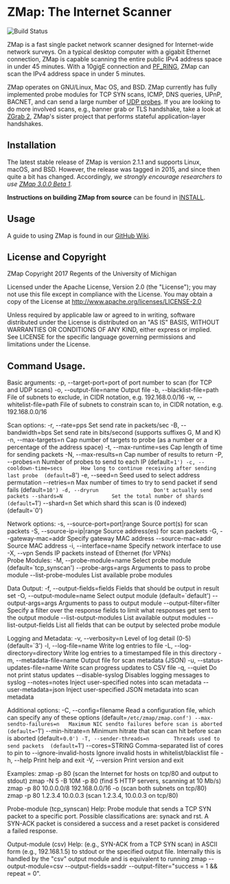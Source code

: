 ZMap: The Internet Scanner
==========================

![Build Status](https://github.com/zmap/zmap/actions/workflows/cmake.yml/badge.svg)

ZMap is a fast single packet network scanner designed for Internet-wide network
surveys. On a typical desktop computer with a gigabit Ethernet connection, ZMap
is capable scanning the entire public IPv4 address space in under 45 minutes. With
a 10gigE connection and [PF_RING](http://www.ntop.org/products/packet-capture/pf_ring/),
ZMap can scan the IPv4 address space in under 5 minutes.

ZMap operates on GNU/Linux, Mac OS, and BSD. ZMap currently has fully implemented
probe modules for TCP SYN scans, ICMP, DNS queries, UPnP, BACNET, and can send a
large number of [UDP probes](https://github.com/zmap/zmap/blob/master/examples/udp-probes/README).
If you are looking to do more involved scans, e.g.,
banner grab or TLS handshake, take a look at [ZGrab 2](https://github.com/zmap/zgrab2),
ZMap's sister project that performs stateful application-layer handshakes.

Installation
------------

The latest stable release of ZMap is version 2.1.1 and supports Linux, macOS, and
BSD. However, the release was tagged in 2015, and since then quite a bit has changed. Accordingly,
_we strongly encourage researchers to use [ZMap 3.0.0 Beta 1](https://github.com/zmap/zmap/releases/tag/v3.0.0-beta1)._

**Instructions on building ZMap from source** can be found in [INSTALL](INSTALL.md).

Usage
-----

A guide to using ZMap is found in our [GitHub Wiki](https://github.com/zmap/zmap/wiki).

License and Copyright
---------------------

ZMap Copyright 2017 Regents of the University of Michigan

Licensed under the Apache License, Version 2.0 (the "License"); you may not use
this file except in compliance with the License. You may obtain a copy of the
License at http://www.apache.org/licenses/LICENSE-2.0

Unless required by applicable law or agreed to in writing, software distributed
under the License is distributed on an "AS IS" BASIS, WITHOUT WARRANTIES OR
CONDITIONS OF ANY KIND, either express or implied. See LICENSE for the specific
language governing permissions and limitations under the License.




Command Usage.
--------------

Basic arguments:
  -p, --target-port=port    of    port number to scan (for TCP and UDP scans)
  -o, --output-file=name        Output file
  -b, --blacklist-file=path     File of subnets to exclude, in CIDR notation,
                                  e.g. 192.168.0.0/16
  -w, --whitelist-file=path     File of subnets to constrain scan to, in CIDR
                                  notation, e.g. 192.168.0.0/16

Scan options:
  -r, --rate=pps                Set send rate in packets/sec
  -B, --bandwidth=bps           Set send rate in bits/second (supports suffixes
                                  G, M and K)
  -n, --max-targets=n           Cap number of targets to probe (as a number or
                                  a percentage of the address space)
  -t, --max-runtime=ses         Cap length of time for sending packets
  -N, --max-results=n           Cap number of results to return
  -P, --probes=n                Number of probes to send to each IP
                                  (default=`1')
  -c, --cooldown-time=secs      How long to continue receiving after sending
                                  last probe  (default=`8')
  -e, --seed=n                  Seed used to select address permutation
      --retries=n               Max number of times to try to send packet if
                                  send fails  (default=`10')
  -d, --dryrun                  Don't actually send packets
      --shards=N                Set the total number of shards  (default=`1')
      --shard=n                 Set which shard this scan is (0 indexed)
                                  (default=`0')

Network options:
  -s, --source-port=port|range  Source port(s) for scan packets
  -S, --source-ip=ip|range      Source address(es) for scan packets
  -G, --gateway-mac=addr        Specify gateway MAC address
      --source-mac=addr         Source MAC address
  -i, --interface=name          Specify network interface to use                                                                               -X, --vpn                     Sends IP packets instead of Ethernet (for VPNs)                                                              
Probe Modules:
  -M, --probe-module=name       Select probe module  (default=`tcp_synscan')
      --probe-args=args         Arguments to pass to probe module
      --list-probe-modules      List available probe modules

Data Output:
  -f, --output-fields=fields    Fields that should be output in result set
  -O, --output-module=name      Select output module  (default=`default')
      --output-args=args        Arguments to pass to output module
      --output-filter=filter    Specify a filter over the response fields to
                                  limit what responses get sent to the output
                                  module                                                                                                           --list-output-modules     List available output modules
      --list-output-fields      List all fields that can be output by selected
                                  probe module

Logging and Metadata:
  -v, --verbosity=n             Level of log detail (0-5)  (default=`3')
  -l, --log-file=name           Write log entries to file
  -L, --log-directory=directory Write log entries to a timestamped file in this
                                  directory
  -m, --metadata-file=name      Output file for scan metadata (JSON)
  -u, --status-updates-file=name
                                Write scan progress updates to CSV file
  -q, --quiet                   Do not print status updates
      --disable-syslog          Disables logging messages to syslog
      --notes=notes             Inject user-specified notes into scan metadata
      --user-metadata=json      Inject user-specified JSON metadata into scan
                                  metadata

Additional options:
  -C, --config=filename         Read a configuration file, which can specify
                                  any of these options
                                  (default=`/etc/zmap/zmap.conf')
      --max-sendto-failures=n   Maximum NIC sendto failures before scan is
                                  aborted  (default=`-1')
      --min-hitrate=n           Minimum hitrate that scan can hit before scan
                                  is aborted  (default=`0.0')
  -T, --sender-threads=n        Threads used to send packets  (default=`1')
      --cores=STRING            Comma-separated list of cores to pin to
      --ignore-invalid-hosts    Ignore invalid hosts in whitelist/blacklist
                                  file
  -h, --help                    Print help and exit
  -V, --version                 Print version and exit

Examples:
    zmap -p 80 (scan the Internet for hosts on tcp/80 and output to stdout)
    zmap -N 5 -B 10M -p 80 (find 5 HTTP servers, scanning at 10 Mb/s)
    zmap -p 80 10.0.0.0/8 192.168.0.0/16 -o (scan both subnets on tcp/80)
    zmap -p 80 1.2.3.4 10.0.0.3 (scan 1.2.3.4, 10.0.0.3 on tcp/80)

Probe-module (tcp_synscan) Help:
Probe module that sends a TCP SYN packet to a specific port. Possible
classifications are: synack and rst. A SYN-ACK packet is considered a success
and a reset packet is considered a failed response.

Output-module (csv) Help:
 (e.g., SYN-ACK from
a TCP SYN scan) in ASCII form (e.g., 192.168.1.5) to stdout or the specified
output file. Internally this is handled by the "csv" output module and is
equivalent to running zmap --output-module=csv --output-fields=saddr
--output-filter="success = 1 && repeat = 0".
